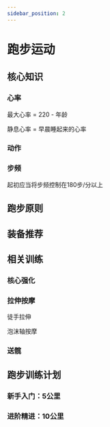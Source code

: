 ```yaml
---
sidebar_position: 2
---
```


# 跑步运动

## 核心知识

### 心率

最大心率 = 220 - 年龄

静息心率 = 早晨睡起来的心率

### 动作

### 步频

起初应当将步频控制在180步/分以上

## 跑步原则

## 装备推荐

## 相关训练

### 核心强化

### 拉伸按摩

徒手拉伸

泡沫轴按摩

### 送髋

## 跑步训练计划

### 新手入门：5公里

### 进阶精进：10公里
